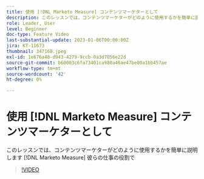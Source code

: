 ```yaml
---
title: 使用 [!DNL Marketo Measure] コンテンツマーケターとして
description: このレッスンでは、コンテンツマーケターがどのように使用するかを簡単に説明します [!DNL Marketo Measure] 彼らの仕事の役割で
role: Leader, User
level: Beginner
doc-type: Feature Video
last-substantial-update: 2023-01-06T00:00:00Z
jira: KT-11673
thumbnail: 347168.jpeg
exl-id: 1e676a48-d943-4279-9ccb-0a3d7056e22d
source-git-commit: b60003c6fa73401ca980a46ae47be00a1bb457ae
workflow-type: tm+mt
source-wordcount: '42'
ht-degree: 0%

---
```


# 使用 [!DNL Marketo Measure] コンテンツマーケターとして

このレッスンでは、コンテンツマーケターがどのように使用するかを簡単に説明します [!DNL Marketo Measure] 彼らの仕事の役割で

>[!VIDEO](https://video.tv.adobe.com/v/347168/?quality=12&learn=on)
